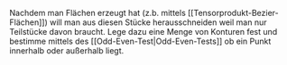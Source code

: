 Nachdem man Flächen erzeugt hat (z.b. mittels [[Tensorprodukt-Bezier-Flächen]]) will man aus diesen Stücke herausschneiden weil man nur Teilstücke davon braucht.
Lege dazu eine Menge von Konturen fest und bestimme mittels des [[Odd-Even-Test|Odd-Even-Tests]] ob ein Punkt innerhalb oder außerhalb liegt.